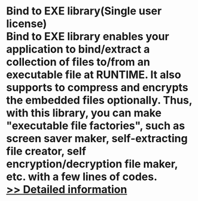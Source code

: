 # Bind to EXE library(Single user license)<br />Bind to EXE library enables your application to bind/extract a collection of files to/from an executable file at RUNTIME. It also supports to compress and encrypts the embedded files optionally. Thus, with this library, you can make "executable file factories", such as screen saver maker, self-extracting file creator, self encryption/decryption file maker, etc. with a few lines of codes.<br />[>> Detailed information](https://secure.shareit.com/shareit/product.html?productid=301011935&affiliateid=200057808)